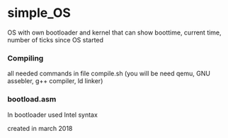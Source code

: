 # simple_OS
OS with own bootloader and kernel that can show boottime, current time, number of ticks since OS started

### Compiling
all needed commands in file compile.sh (you will be need qemu, GNU assebler, g++ compiler, ld linker)

### bootload.asm
In bootloader used Intel syntax

created in march 2018



